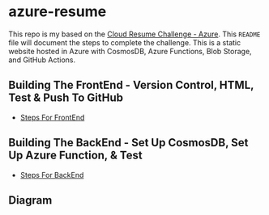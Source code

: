 # azure-resume
This repo is my based on the [Cloud Resume Challenge - Azure](https://cloudresumechallenge.dev/docs/the-challenge/azure/). 
This `README` file will document the steps to complete the challenge.
This is a static website hosted in Azure with CosmosDB, Azure Functions, Blob Storage, and GitHub Actions.  

## Building The FrontEnd - Version Control, HTML, Test & Push To GitHub
- [Steps For FrontEnd ](https://github.com/evandough/azure-resume/tree/main/frontend#readme)
## Building The BackEnd - Set Up CosmosDB, Set Up Azure Function, & Test
- [Steps For BackEnd](https://github.com/evandough/azure-resume/blob/main/backend/README.md)

## Diagram